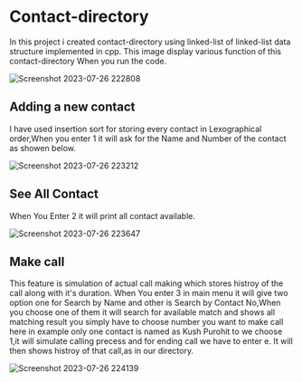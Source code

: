 # Contact-directory
In this project i created contact-directory using linked-list of linked-list data structure implemented in cpp.
This image display various function of this contact-directory When you run the code.

![Screenshot 2023-07-26 222808](https://github.com/Kushpurohit23/Contact-directory/assets/96117695/2a901b97-0267-4792-8895-b1d2528c9ccd)

## Adding a new contact

I have used insertion sort for storing every contact in Lexographical order,When you enter 1 it will ask for the Name and Number of the contact as showen below.

![Screenshot 2023-07-26 223212](https://github.com/Kushpurohit23/Contact-directory/assets/96117695/35d2af36-41b2-4270-9a1c-4075a1b86355)

## See All Contact

When You Enter 2 it will print all contact available.

![Screenshot 2023-07-26 223647](https://github.com/Kushpurohit23/Contact-directory/assets/96117695/8c7131f9-02be-4635-bdc1-a5371ba2781f)

## Make call

This feature is simulation of actual call making which stores histroy of the call along with it's duration.
When You enter 3 in main menu it will give two option one for Search by Name and other is Search by Contact No,When you choose one of them it will search for available match and shows all matching result you simply have to choose number you want to make call here in example only one contact is named as Kush Purohit to we choose 1,it will simulate calling precess and for ending call we have to enter e.
It will then shows histroy of that call,as in our directory.

![Screenshot 2023-07-26 224139](https://github.com/Kushpurohit23/Contact-directory/assets/96117695/cd43a551-fe71-43a7-9233-a3b141512294)
